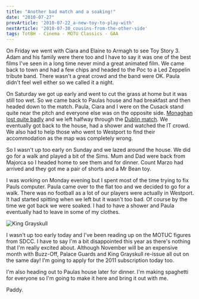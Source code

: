 ```yaml
---
title: "Another bad match and a soaking!"
date: "2010-07-27"
prevArticle: '2010-07-22_a-new-toy-to-play-with'
nextArticle: '2010-07-30_cousins-from-the-other-side'
tags: TotBH - Cinema - MOTU Classics - GAA
---
```

On Friday we went with Ciara and Elaine to Armagh to see Toy Story 3. Adam and his family were there too and I have to say it was one of the best films I've seen in a long time never mind a great animated film. We came back to town and had a few chips and headed to the Poc to a Led Zeppelin tribute band. There wasn't a great crowd and the band were OK. Paula didn't feel well either so we called it a night.

On Saturday we got up early and went to cut the grass at home but it was still too wet. So we came back to Paulas house and had breakfast and then headed down to the match. Paula, Ciara and I were on the Cusack stand quite near the pitch and everyone else was on the opposite side. [Monaghan lost quite badly](http://www.rte.ie/sport/gaa/championship/2010/0724/monaghan_kildare.html) and we left halfway through the [Dublin match](http://www.rte.ie/sport/gaa/championship/2010/0724/dublin_louth.html). We eventually got back to the house, had a shower and watched the IT crowd. We also had to help those who went to Westport to find their accommodation as the map was completely wrong.

So I wasn't up too early on Sunday and we lazed around the house. We did go for a walk and played a bit of the Sims. Mum and Dad were back from Majorca so I headed home to see them and for dinner. Count Marzo had arrived and they got me a pair of shorts and a Mr Bean toy. 

I was working on Monday evening but I spent most of the time trying to fix Pauls computer. Paula came over to the flat too and we decided to go for a walk. There was no football as a lot of our players were actually in Westport. It had started spitting when we left but it wasn't too bad. Of course by the time we got back we were soaked. I had to have a shower and Paula eventually had to leave in some of my clothes.

![King Grayskull](/images/king_grayskull.jpg "The only figure I'm waiting for")

I wasn't up too early today and I've been reading up on the MOTUC figures from SDCC. I have to say I'm a bit disappointed this year as there's nothing that I'm really excited about. Although November will be an expensive month with Buzz-Off, Palace Guards and King Grayskull re-issue all out on the same day! I'm going to apply for the 2011 subscription today too.

I'm also heading out to Paulas house later for dinner. I'm making spaghetti for everyone so I'm going to make it here and bring it out with me.

Paddy.